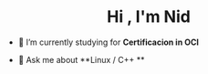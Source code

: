 <h1 align="center">Hi , I'm Nid</h1>

- 🌱 I’m currently studying for **Certificacion in OCI**

- 💬 Ask me about **Linux / C++ **


